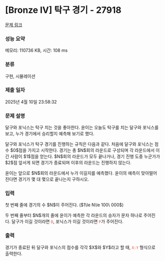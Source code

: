 # [Bronze IV] 탁구 경기 - 27918 

[문제 링크](https://www.acmicpc.net/problem/27918) 

### 성능 요약

메모리: 110736 KB, 시간: 108 ms

### 분류

구현, 시뮬레이션

### 제출 일자

2025년 4월 10일 23:58:32

### 문제 설명

<p>달구와 포닉스는 탁구 치는 것을 좋아한다. 윤이는 오늘도 탁구를 치는 달구와 포닉스를 보고, 누가 경기에서 승리할지 예측해 보기로 했다.</p>

<p>달구와 포닉스가 탁구 경기를 진행하는 규칙은 다음과 같다. 처음에 달구와 포닉스는 점수 $0$점을 가지고 시작한다. 경기는 총 $N$회의 라운드로 구성되며 각 라운드에서 이긴 사람이 $1$점을 얻는다. $N$회의 라운드가 모두 끝나거나, 경기 진행 도중 누군가가 $2$점 앞서게 되면 경기가 종료되며 이후의 라운드는 진행하지 않는다.</p>

<p>윤이는 앞으로 $N$회의 라운드에서 누가 이길지를 예측했다. 윤이의 예측이 맞아떨어진다면 경기가 몇 대 몇으로 끝나는지 구하시오.</p>

### 입력 

 <p>첫 번째 줄에 경기의 수 $N$이 주어진다. ($1\le N\le 100\ 000$)</p>

<p>두 번째 줄부터 $N$개의 줄에 윤이가 예측한 각 라운드의 승자가 문자 하나로 주어진다. 달구가 이길 것이라면 <span style="color:#e74c3c;"><code>D</code></span>, 포닉스가 이길 것이라면 <span style="color:#e74c3c;"><code>P</code></span>가 주어진다.</p>

### 출력 

 <p>경기가 종료된 뒤 달구와 포닉스의 점수를 각각 $X$와 $Y$라고 할 때, <span style="color:#e74c3c;"><code>X:Y</code></span> 형식으로 출력한다.</p>

